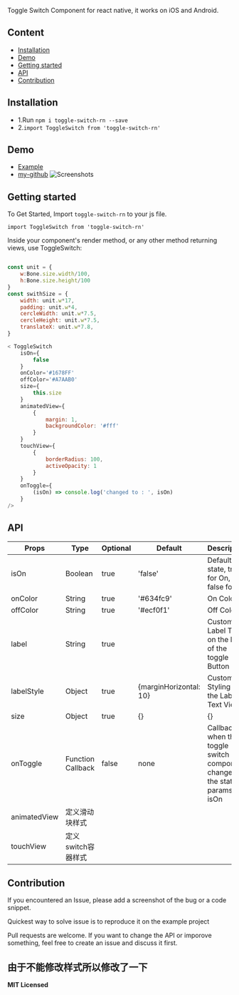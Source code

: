 Toggle Switch Component for react native, it works on iOS and Android.

## Content

- [Installation](#installation)
- [Demo](#demo)
- [Getting started](#getting-started)
- [API](#api)
- [Contribution](#contribution)

## Installation

* 1.Run `npm i toggle-switch-rn --save`
* 2.`import ToggleSwitch from 'toggle-switch-rn'`

## Demo
* [Example](https://github.com/aminebenkeroum/toggle-switch-react-native/tree/master/example)
* [my-github](https://github.com/JTR354/switch-react-native-jtr354.git)
![Screenshots](https://raw.githubusercontent.com/aminebenkeroum/toggle-switch-react-native/master/example/Screenshots/Screenshot.gif)

## Getting started  

To Get Started, Import `toggle-switch-rn` to your js file.

`import ToggleSwitch from 'toggle-switch-rn'`

Inside your component's render method, or any other method returning views, use ToggleSwitch:   

```javascript

const unit = {
    w:Bone.size.width/100,
    h:Bone.size.height/100
}
const swithSize = {
    width: unit.w*17,
    padding: unit.w*4,
    cercleWidth: unit.w*7.5,
    cercleHeight: unit.w*7.5,
    translateX: unit.w*7.8,
}

< ToggleSwitch
    isOn={
        false
    }
    onColor='#1678FF'
    offColor='#A7AAB0'
    size={
        this.size
    }
    animatedView={
        {
            margin: 1,
            backgroundColor: '#fff'
        }
    }
    touchView={
        {
            borderRadius: 100,
            activeOpacity: 1
        }
    }
    onToggle={
        (isOn) => console.log('changed to : ', isOn)
    }
/>
```

## API

Props              | Type     | Optional | Default     | Description
----------------- | -------- | -------- | ----------- | -----------
isOn  | Boolean  | true | 'false'  |   Default state, true for On, false for off
onColor | String |true |  '#634fc9' | On Color
offColor  |  String | true | '#ecf0f1' | Off Color
label | String| true |   | Custom Label Text on the Left of the toggle Button
labelStyle | Object | true | {marginHorizontal: 10}  | Custom Styling for the Label Text View
size | Object | true |  {} | {}
onToggle | Function Callback | false |  none | Callback when the toggle switch component changes the state, params: isOn
animatedView| 定义滑动块样式|
touchView| 定义switch容器样式
## Contribution

If you encountered an Issue, please add a screenshot of the bug or a code snippet. 

Quickest way to solve issue is to reproduce it on the example project

Pull requests are welcome. If you want to change the API or imporove something, feel free to create an issue and discuss it first.

由于不能修改样式所以修改了一下
---------------

**MIT Licensed**